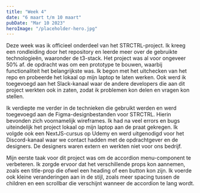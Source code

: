 ```yaml
---
title: "Week 4"
date: "6 maart t/m 10 maart"
pubDate: "Mar 10 2023"
heroImage: "/placeholder-hero.jpg"
---
```


Deze week was ik officieel onderdeel van het STRCTRL-project. Ik kreeg een rondleiding door het repository en leerde meer over de gebruikte technologieën, waaronder de t3-stack. Het project was al voor ongeveer 50% af. de opdracht was om een prototype te bouwen, waarbij functionaliteit het belangrijkste was. Ik begon met het uitchecken van het repo en probeerde het lokaal op mijn laptop te laten werken. Ook werd ik toegevoegd aan het Slack-kanaal waar de andere developers die aan dit project werkten ook in zaten, zodat ik problemen kon delen en vragen kon stellen.

Ik verdiepte me verder in de technieken die gebruikt werden en werd toegevoegd aan de Figma-designbestanden voor STRCTRL. Hierin bevonden zich voornamelijk wireframes. Ik had na veel errors en bugs uiteindelijk het project lokaal op mijn laptop aan de praat gekregen. Ik volgde ook een NextJS-cursus op Udemy en werd uitgenodigd voor het Discord-kanaal waar we contact hadden met de opdrachtgever en de designers. De designers waren extern en werkten niet voor ons bedrijf.

Mijn eerste taak voor dit project was om de accordion menu-component te verbeteren. Ik zorgde ervoor dat het verschillende props kon aannemen, zoals een title-prop die ofwel een heading of een button kon zijn. Ik voerde ook kleine veranderingen aan in de stijl, zoals meer spacing tussen de children en een scrollbar die verschijnt wanneer de accordion te lang wordt.
